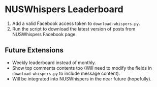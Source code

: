NUSWhispers Leaderboard
==

1. Add a valid Facebook access token to `download-whispers.py`.
2. Run the script to download the latest version of posts from NUSWhispers Facebook page.

## Future Extensions
- Weekly leaderboard instead of monthly.
- Show top comments contents too (Will need to modify the fields in `download-whispers.py` to include message content).
- Will be integrated into NUSWhispers in the near future (hopefully).


